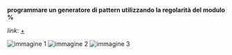 **programmare un generatore di pattern utilizzando la regolarità del modulo %**

_link_: [+](https://editor.p5js.org/peterbaru/full/xF4cofa8J)

![immagine 1](https://raw.githubusercontent.com/peterbaru/archive/master/peterbaru/Esercizi/2_generatore-pattern/Generatore-pattern_1/img/img1.png)
![immagine 2](https://raw.githubusercontent.com/peterbaru/archive/master/peterbaru/Esercizi/2_generatore-pattern/Generatore-pattern_1/img/img2.png)
![immagine 3](https://raw.githubusercontent.com/peterbaru/archive/master/peterbaru/Esercizi/2_generatore-pattern/Generatore-pattern_1/img/img3.png)
